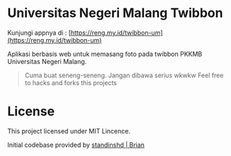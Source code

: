 # Universitas Negeri Malang Twibbon

Kunjungi appnya di : [https://reng.my.id/twibbon-um](https://reng.my.id/twibbon-um)

Aplikasi berbasis web untuk memasang foto pada twibbon PKKMB Universitas Negeri Malang.

> Cuma buat seneng-seneng. Jangan dibawa serius wkwkw
> Feel free to hacks and forks this projects

# License

This project licensed under MIT Lincence.

Initial codebase provided by [standinshd | Brian](https://github.com/SMK-Krian-1/twibbon-skarisa)